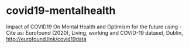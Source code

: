 # covid19-mentalhealth
Impact of COVID19 On Mental Health and Optimism for the future using - Cite as: Eurofound (2020), Living, working and COVID-19 dataset, Dublin, http://eurofound.link/covid19data
